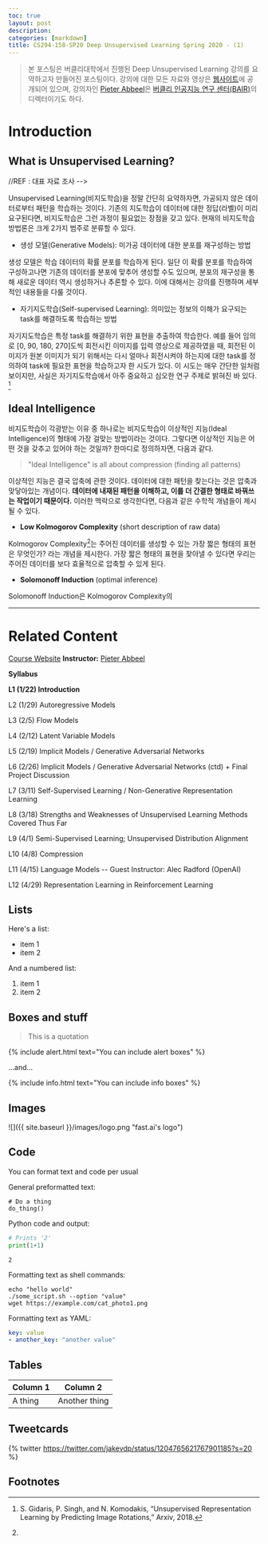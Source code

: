 ```yaml
---
toc: true
layout: post
description: 
categories: [markdown]
title: CS294-158-SP20 Deep Unsupervised Learning Spring 2020 - (1)
---
```


> 본 포스팅은 버클리대학에서 진행된 Deep Unsupervised Learning 강의를 요약하고자 만들어진 포스팅이다. 강의에 대한 모든 자료와 영상은 [웹사이트](https://sites.google.com/view/berkeley-cs294-158-sp20/home)에 공개되어 있으며, 강의자인 [Pieter Abbeel](https://people.eecs.berkeley.edu/~pabbeel/)은 [버클리 인공지능 연구 센터(BAIR)](https://bair.berkeley.edu/blog/?refresh=1)의 디렉터이기도 하다. 


# Introduction
<!--https://www.youtube.com/watch?v=V9Roouqfu-M&feature=youtu.be-->
## What is Unsupervised Learning?
<!-->
//REF : 대표 자료 조사
-->
Unsupervised Learning(비지도학습)을 정말 간단히 요약하자면, 가공되지 않은 데이터로부터 패턴을 학습하는 것이다.<!--Capturing rich patterns in raw data with deep networks in a label-free way--> 기존의 지도학습이 데이터에 대한 정답(라벨)이 미리 요구된다면, 비지도학습은 그런 과정이 필요없는 장점을 갖고 있다. 현재의 비지도학습 방법론은 크게 2가지 범주로 분류할 수 있다.

- 생성 모델(Generative Models): 미가공 데이터에 대한 분포를 재구성하는 방법<!--recreate raw data distribution-->

생성 모델은 학습 데이터의 확률 분포를 학습하게 된다. 일단 이 확률 분포를 학습하여 구성하고나면 기존의 데이터를 분포에 맞추어 생성할 수도 있으며, 분포의 재구성을 통해 새로운 데이터 역시 생성하거나 추론할 수 있다. 이에 대해서는 강의를 진행하며 세부적인 내용들을 다룰 것이다.<!--https://minsuksung-ai.tistory.com/12-->

-  자기지도학습(Self-supervised Learning): 의미있는 정보의 이해가 요구되는 task를 해결하도록 학습하는 방법 <!--"puzzle" task that require semantic understanding-->

자기지도학습은 특정 task를 해결하기 위한 표현을 추출하여 학습한다. 예를 들어 임의로 [0, 90, 180, 270]도씩 회전시킨 이미지를 입력 영상으로 제공하였을 때, 회전된 이미지가 원본 이미지가 되기 위해서는 다시 얼마나 회전시켜야 하는지에 대한 task를 정의하여 task에 필요한 표현을 학습하고자 한 시도가 있다. 이 시도는 매우 간단한 일처럼 보이지만, 사실은 자기지도학습에서 아주 중요하고 심오한 연구 주제로 밝혀진 바 있다. [^1] <!--https://greeksharifa.github.io/self-supervised%20learning/2020/11/01/Self-Supervised-Learning/-->

## Ideal Intelligence

비지도학습이 각광받는 이유 중 하나로는 비지도학습이 이상적인 지능(Ideal Intelligence)의 형태에 가장 걸맞는 방법이라는 것이다. 그렇다면 이상적인 지능은 어떤 것을 갖추고 있어야 하는 것일까? 한마디로 정의하자면, 다음과 같다.

> "Ideal Intelligence" is all about compression (finding all patterns)

이상적인 지능은 결국 압축에 관한 것이다. 데이터에 대한 패턴을 찾는다는 것은 압축과 맞닿아있는 개념이다. **데이터에 내재된 패턴을 이해하고, 이를 더 간결한 형태로 바꿔쓰는 작업이기 때문이다.** 이러한 맥락으로 생각한다면, 다음과 같은 수학적 개념들이 제시될 수 있다.

- **Low Kolmogorov Complexity** (short description of raw data)

Kolmogorov Complexity[^2]는 주어진 데이터를 생성할 수 있는 가장 짧은 형태의 표현은 무엇인가? 라는 개념을 제시한다. 가장 짧은 형태의 표현을 찾아낼 수 있다면 우리는 주어진 데이터를 보다 효율적으로 압축할 수 있게 된다.

- **Solomonoff Induction** (optimal inference)
<!--http://www.scholarpedia.org/article/Algorithmic_probability-->
Solomonoff Induction은 Kolmogorov Complexity의 


---
# Related Content

[Course Website](https://sites.google.com/view/berkeley-cs294-158-sp20/home)
**Instructor:** [Pieter Abbeel](https://people.eecs.berkeley.edu/~pabbeel/)

**Syllabus**

**L1 (1/22) Introduction**

L2 (1/29) Autoregressive Models

L3 (2/5) Flow Models

L4 (2/12) Latent Variable Models

L5 (2/19) Implicit Models / Generative Adversarial Networks

L6 (2/26) Implicit Models / Generative Adversarial Networks (ctd) + Final Project Discussion

L7 (3/11) Self-Supervised Learning / Non-Generative Representation Learning

L8 (3/18) Strengths and Weaknesses of Unsupervised Learning Methods Covered Thus Far 

L9 (4/1) Semi-Supervised Learning; Unsupervised Distribution Alignment

L10 (4/8) Compression

L11 (4/15) Language Models -- Guest Instructor: Alec Radford (OpenAI)

L12 (4/29) Representation Learning in Reinforcement Learning



## Lists

Here's a list:

- item 1
- item 2

And a numbered list:

1. item 1
1. item 2

## Boxes and stuff

> This is a quotation

{% include alert.html text="You can include alert boxes" %}

...and...

{% include info.html text="You can include info boxes" %}

## Images

![]({{ site.baseurl }}/images/logo.png "fast.ai's logo")

## Code

You can format text and code per usual 

General preformatted text:

    # Do a thing
    do_thing()

Python code and output:

```python
# Prints '2'
print(1+1)
```

    2

Formatting text as shell commands:

```shell
echo "hello world"
./some_script.sh --option "value"
wget https://example.com/cat_photo1.png
```

Formatting text as YAML:

```yaml
key: value
- another_key: "another value"
```


## Tables

| Column 1 | Column 2 |
|-|-|
| A thing | Another thing |


## Tweetcards

{% twitter https://twitter.com/jakevdp/status/1204765621767901185?s=20 %}


## Footnotes



[^1]: S. Gidaris, P. Singh, and N. Komodakis, “Unsupervised Representation Learning by Predicting Image Rotations,” Arxiv, 2018.

[^2]: 